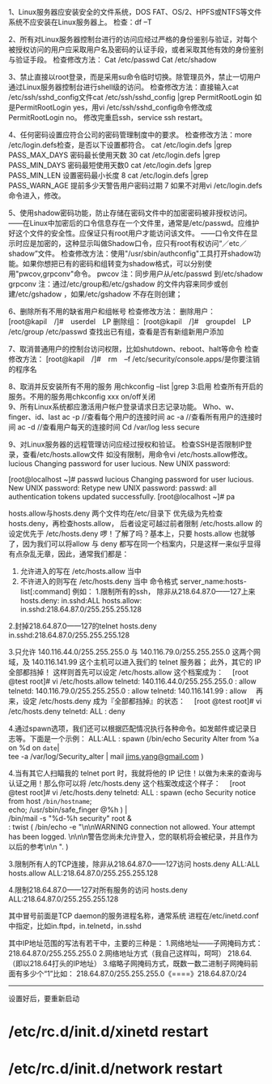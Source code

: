 1、Linux服务器应安装安全的文件系统，DOS FAT、OS/2、HPFS或NTFS等文件系统不应安装在Linux服务器上。
检查：df –T

2、所有对Linux服务器控制台进行的访问应经过严格的身份鉴别与验证，对每个被授权访问的用户应采取用户名及密码的认证手段，或者采取其他有效的身份鉴别与验证手段。
检查修改方法：
Cat /etc/passwd
Cat /etc/shadow

3、禁止直接以root登录，而是采用su命令临时切换。除管理员外，禁止一切用户通过Linux服务器控制台进行shell级的访问。
检查修改方法：直接输入cat /etc/ssh/sshd_config文件cat /etc/ssh/sshd_config |grep PermitRootLogin 
如是PermitRootLogin yes，用vi /etc/ssh/sshd_config命令修改成PermitRootLogin no。
修改完重启ssh，service ssh restart。

4、任何密码设置应符合公司的密码管理制度中的要求。
检查修改方法：more /etc/login.defs检查，是否以下设置都符合。
cat /etc/login.defs |grep PASS_MAX_DAYS  密码最长使用天数 30
cat /etc/login.defs |grep PASS_MIN_DAYS  密码最短使用天数0
cat /etc/login.defs |grep PASS_MIN_LEN   设置密码最小长度 8
cat /etc/login.defs |grep PASS_WARN_AGE   提前多少天警告用户密码过期   7
如果不对用vi /etc/login.defs命令进入，修改。

5、使用shadow密码功能，防止存储在密码文件中的加密密码被非授权访问。
——在Linux中加密后的口令信息存在一个文件里，通常是/etc/passwd。应维护好这个文件的安全性。应保证只有root用户才能访问该文件。
——口令文件在显示时应是加密的，这种显示叫做Shadow口令，应只有root有权访问“／etc／shadow”文件。
检查修改方法：使用"/usr/sbin/authconfig"工具打开shadow功能。如果你想把已有的密码和组转变为shadow格式，可以分别使用"pwcov,grpconv"命令。
pwcov 注：同步用户从/etc/passwd 到/etc/shadow
grpconv 注：通过/etc/group和/etc/gshadow 的文件内容来同步或创建/etc/gshadow ，如果/etc/gshadow 不存在则创建；

6、删除所有不用的缺省用户和组帐号
检查修改方法：  删除用户：
[root@kapil　/]#　userdel　LP
删除组：
[root@kapil　/]#　groupdel　LP
/etc/group
/etc/passwd
查找出已有组，查看是否有新组新用户添加

7、取消普通用户的控制台访问权限，比如shutdown、reboot、halt等命令
检查修改方法：
 [root@kapil　/]#　rm　–f /etc/security/console.apps/是你要注销的程序名

8、取消并反安装所有不用的服务
用chkconfig –list |grep 3:启用
检查所有开启的服务。不用的服务用chkconfig xxx on/off关闭      
9、所有Linux系统都应激活用户帐户登录请求日志记录功能。
Who、w、finger、id、last
ac -p //查看每个用户的连接时间
ac -a //查看所有用户的连接时间
ac -d //查看用户每天的连接时间
Cd /var/log
less secure

9、对Linux服务器的远程管理访问应经过授权和验证。
检查SSH是否限制IP登录，查看/etc/hosts.allow文件
如没有限制，用命令vi /etc/hosts.allow修改。
lucious
Changing password for user lucious.
New UNIX password:

[root@localhost ~]# passwd lucious
Changing password for user lucious.
New UNIX password:
Retype new UNIX password:
passwd: all authentication tokens updated successfully.
[root@localhost ~]# pa

hosts.allow与hosts.deny
两个文件均在/etc/目录下
优先级为先检查hosts.deny，再检查hosts.allow， 后者设定可越过前者限制
/etc/hosts.allow 的设定优先于 /etc/hosts.deny 啰！了解了吗？基本上，只要 hosts.allow 也就够了，因为我们可以将allow 与 deny 都写在同一个档案内，只是这样一来似乎显得有点杂乱无章，因此，通常我们都是：
1. 允许进入的写在 /etc/hosts.allow 当中
2. 不许进入的则写在 /etc/hosts.deny 当中
命令格式
server_name:hosts-list[:command]
例如： 
1.限制所有的ssh， 
除非从218.64.87.0——127上来
hosts.deny:
in.sshd:ALL
hosts.allow:
in.sshd:218.64.87.0/255.255.255.128

2.封掉218.64.87.0——127的telnet
hosts.deny
in.sshd:218.64.87.0/255.255.255.128

3.只允许 140.116.44.0/255.255.255.0 与 140.116.79.0/255.255.255.0 这两个网域，及 140.116.141.99 这个主机可以进入我们的 telnet 服务器；
此外，其它的 IP 全部都挡掉！
这样则首先可以设定 /etc/hosts.allow 这个档案成为：　
[root @test root]# vi /etc/hosts.allow
telnetd: 140.116.44.0/255.255.255.0 : allow
telnetd: 140.116.79.0/255.255.255.0 : allow
telnetd: 140.116.141.99 : allow　
再来，设定 /etc/hosts.deny 成为『全部都挡掉』的状态：　
[root @test root]# vi /etc/hosts.deny
telnetd: ALL : deny　

4.通过spawn选项，我们还可以根据匹配情况执行各种命令。如发邮件或记录日志等。下面是一个示例：
ALL:ALL : spawn (/bin/echo Security Alter from %a on %d on `date`| \
tee -a /var/log/Security_alter | mail jims.yang@gmail.com )

4.当有其它人扫瞄我的 telnet port 时，我就将他的 IP 记住！以做为未来的查询与认证之用！那么你可以将 /etc/hosts.deny 这个档案改成这个样子：　
[root @test root]# vi /etc/hosts.deny
telnetd: ALL : spawn (echo Security notice from host `/bin/hostname`; \
echo; /usr/sbin/safe_finger @%h ) | \
/bin/mail -s "%d-%h security" root & \
: twist ( /bin/echo -e "\n\nWARNING connection not allowed. Your attempt has been logged.
\n\n\n警告您尚未允许登入，您的联机将会被纪录，并且作为以后的参考\n\n ". )


3.限制所有人的TCP连接，除非从218.64.87.0——127访问 
hosts.deny
ALL:ALL
hosts.allow
ALL:218.64.87.0/255.255.255.128

4.限制218.64.87.0——127对所有服务的访问 
hosts.deny
ALL:218.64.87.0/255.255.255.128

其中冒号前面是TCP daemon的服务进程名称，通常系统 
进程在/etc/inetd.conf中指定，比如in.ftpd，in.telnetd，in.sshd

其中IP地址范围的写法有若干中，主要的三种是： 
1.网络地址——子网掩码方式： 
218.64.87.0/255.255.255.0
2.网络地址方式（我自己这样叫，呵呵） 
218.64.（即以218.64打头的IP地址） 
3.缩略子网掩码方式，既数一数二进制子网掩码前面有多少个“1”比如： 
218.64.87.0/255.255.255.0《====》218.64.87.0/24
_______________________________
设置好后，要重新启动

# /etc/rc.d/init.d/xinetd restart

# /etc/rc.d/init.d/network restart

